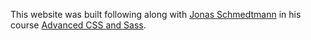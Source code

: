 This website was built following along with [Jonas Schmedtmann](https://www.udemy.com/user/jonasschmedtmann/) in his course [Advanced CSS and Sass](https://www.udemy.com/course/advanced-css-and-sass/).